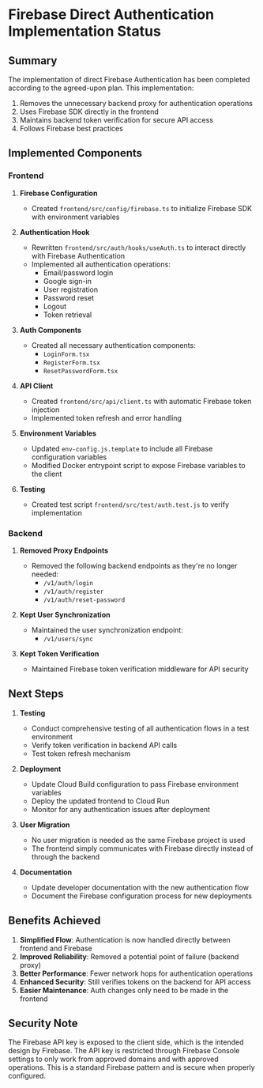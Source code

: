 # Firebase Direct Authentication Implementation Status

## Summary

The implementation of direct Firebase Authentication has been completed according to the agreed-upon plan. This implementation:

1. Removes the unnecessary backend proxy for authentication operations
2. Uses Firebase SDK directly in the frontend
3. Maintains backend token verification for secure API access
4. Follows Firebase best practices

## Implemented Components

### Frontend

1. **Firebase Configuration**
   - Created `frontend/src/config/firebase.ts` to initialize Firebase SDK with environment variables

2. **Authentication Hook**
   - Rewritten `frontend/src/auth/hooks/useAuth.ts` to interact directly with Firebase Authentication
   - Implemented all authentication operations:
     - Email/password login
     - Google sign-in
     - User registration
     - Password reset
     - Logout
     - Token retrieval

3. **Auth Components**
   - Created all necessary authentication components:
     - `LoginForm.tsx`
     - `RegisterForm.tsx`
     - `ResetPasswordForm.tsx`

4. **API Client**
   - Created `frontend/src/api/client.ts` with automatic Firebase token injection
   - Implemented token refresh and error handling

5. **Environment Variables**
   - Updated `env-config.js.template` to include all Firebase configuration variables
   - Modified Docker entrypoint script to expose Firebase variables to the client

6. **Testing**
   - Created test script `frontend/src/test/auth.test.js` to verify implementation

### Backend

1. **Removed Proxy Endpoints**
   - Removed the following backend endpoints as they're no longer needed:
     - `/v1/auth/login`
     - `/v1/auth/register`
     - `/v1/auth/reset-password`

2. **Kept User Synchronization**
   - Maintained the user synchronization endpoint:
     - `/v1/users/sync`

3. **Kept Token Verification**
   - Maintained Firebase token verification middleware for API security

## Next Steps

1. **Testing**
   - Conduct comprehensive testing of all authentication flows in a test environment
   - Verify token verification in backend API calls
   - Test token refresh mechanism

2. **Deployment**
   - Update Cloud Build configuration to pass Firebase environment variables
   - Deploy the updated frontend to Cloud Run
   - Monitor for any authentication issues after deployment

3. **User Migration**
   - No user migration is needed as the same Firebase project is used
   - The frontend simply communicates with Firebase directly instead of through the backend

4. **Documentation**
   - Update developer documentation with the new authentication flow
   - Document the Firebase configuration process for new deployments

## Benefits Achieved

1. **Simplified Flow**: Authentication is now handled directly between frontend and Firebase
2. **Improved Reliability**: Removed a potential point of failure (backend proxy)
3. **Better Performance**: Fewer network hops for authentication operations
4. **Enhanced Security**: Still verifies tokens on the backend for API access
5. **Easier Maintenance**: Auth changes only need to be made in the frontend

## Security Note

The Firebase API key is exposed to the client side, which is the intended design by Firebase. The API key is restricted through Firebase Console settings to only work from approved domains and with approved operations. This is a standard Firebase pattern and is secure when properly configured. 